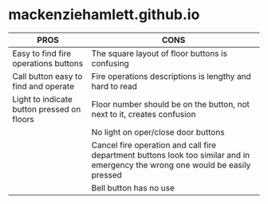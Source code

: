 # mackenziehamlett.github.io

| PROS | CONS |
| --- | --- |
| Easy to find fire operations buttons | The square layout of floor buttons is confusing |
| Call button easy to find and operate | Fire operations descriptions is lengthy and hard to read |
| Light to indicate button pressed on floors | Floor number should be on the button, not next to it, creates confusion |
|   | No light on oper/close door buttons |
|   | Cancel fire operation and call fire department buttons look too similar and in emergency the wrong one would be easily pressed |
|   | Bell button has no use | 
